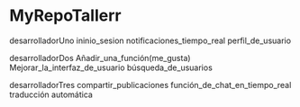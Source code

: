 # MyRepoTallerr
 
 desarrolladorUno
 ininio_sesion
 notificaciones_tiempo_real
 perfil_de_usuario
 
 desarrolladorDos
 Añadir_una_función(me_gusta)
 Mejorar_la_interfaz_de_usuario
 búsqueda_de_usuarios
 
 desarrolladorTres
 compartir_publicaciones
 función_de_chat_en_tiempo_real
 traducción automática

